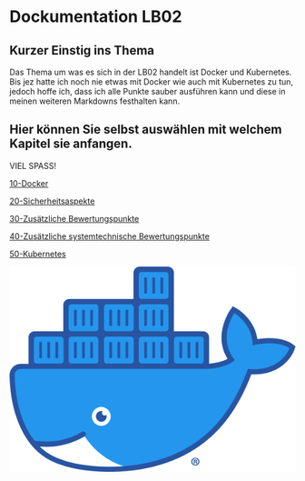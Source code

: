 # Dockumentation LB02

## Kurzer Einstig ins Thema

Das Thema um was es sich in der LB02 handelt ist Docker und Kubernetes. Bis jez hatte ich noch nie etwas mit Docker wie auch mit Kubernetes zu tun, jedoch hoffe ich, dass ich alle Punkte sauber ausführen kann und diese in meinen weiteren Markdowns festhalten kann.

## Hier können Sie selbst auswählen mit welchem Kapitel sie anfangen.
VIEL SPASS!

[10-Docker](10-Docker.md)

[20-Sicherheitsaspekte](20-Sicherheitsaspekte.md)

[30-Zusätzliche Bewertungspunkte](30-ZusätzlicheBewertungspunkte.md)

[40-Zusätzliche systemtechnische Bewertungspunkte](40-ZusätzlicheSystemtechnischeBewertungspunkte.md)

[50-Kubernetes](50-Kubernetes.md)

![Docker](bilder/docker.PNG)